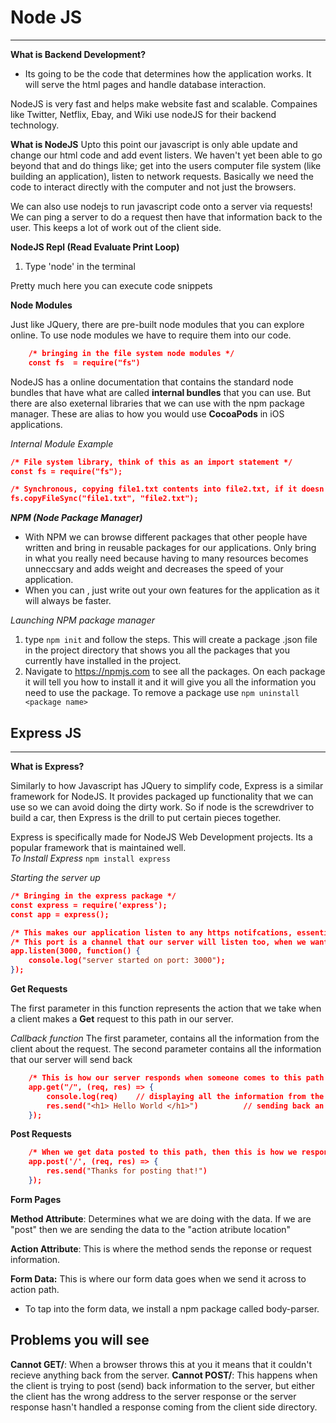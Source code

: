 # Node JS
--- 

**What is Backend Development?**
* Its going to be the code that determines how the application works. It will serve the html pages and handle database interaction.           

NodeJS is very fast and helps make website fast and scalable. Compaines like Twitter, Netflix, Ebay, and Wiki use nodeJS for their backend technology. 


**What is NodeJS**
Upto this point our javascript is only able update and change our html code and add event listers. We haven't yet been able to go beyond that and do things like; get into the users computer file system (like building an application), listen to network requests. Basically we need the code to interact directly with the computer and not just the browsers.

We can also use nodejs to run javascript code onto a server via requests! We can ping a server to do a request then have that information back to the user. This keeps a lot of work out of the client side. 


**NodeJS Repl (Read Evaluate Print Loop)**
1. Type 'node' in the terminal

Pretty much here you can execute code snippets


**Node Modules**

Just like JQuery, there are pre-built node modules that you can explore online. To use node modules we have to require them into our code. 

```json
    /* bringing in the file system node modules */
    const fs  = require("fs")

```

NodeJS has a online documentation that contains the standard node bundles that have what are called **internal bundles** that you can use. But there are also exeternal libraries that we can use with the npm package manager. These are alias to how you would use **CocoaPods** in iOS applications. 


<em> Internal Module Example </em>
```json
/* File system library, think of this as an import statement */
const fs = require("fs");

/* Synchronous, copying file1.txt contents into file2.txt, if it doesn't exist then it will create a new */
fs.copyFileSync("file1.txt", "file2.txt");
```


**<em> NPM (Node Package Manager) </em>**
* With NPM we can browse different packages that other people have written and bring in reusable packages for our applications. Only bring in what you really need because having to many resources becomes unneccsary and adds weight and decreases the speed of your application. 
* When you can , just write out your own features for the application as it will always be faster. 


<em> Launching NPM package manager </em>
1. type ```npm init``` and follow the steps. This will create a package .json file in the project directory that shows you all the packages that you currently have installed in the project. 
2. Navigate to https://npmjs.com to see all the packages. On each package it will tell you how to install it and it will give you all the information you need to use the package. To remove a package use ```npm uninstall <package name>```



## Express JS
--- 
**What is Express?**

Similarly to how Javascript has JQuery to simplify code, Express is a similar framework for NodeJS. It provides packaged up functionality that we can use so we can avoid doing the dirty work. So if node is the screwdriver to build a car, then Express is the drill to put certain pieces together. 

Express is specifically made for NodeJS Web Development projects. Its a popular framework that is maintained well. 
<br>
<em> To Install Express </em>
```npm install express```

<em> Starting the server up </em>
```json
/* Bringing in the express package */
const express = require('express');
const app = express();

/* This makes our application listen to any https notifcations, essentially creating our live server */
/* This port is a channel that our server will listen too, when we want to interact with this we would need to */
app.listen(3000, function() {
    console.log("server started on port: 3000");
});
```


**Get Requests**

The first parameter in this function represents the action that we take when a client makes a **Get** request to this path in our server. 

<em> Callback function</em>
The first parameter, contains all the information from the client about the request. 
The second parameter contains all the information that our server will send back 
```json
    /* This is how our server responds when someone comes to this path */
    app.get("/", (req, res) => {
        console.log(req)    // displaying all the information from the request browser
        res.send("<h1> Hello World </h1>")          // sending back an html repsonse to the requestor. 
    });
```

**Post Requests**
```json
    /* When we get data posted to this path, then this is how we respond */
    app.post('/', (req, res) => {
        res.send("Thanks for posting that!")
    });
```


**Form Pages**

**Method Attribute**: Determines what we are doing with the data. If we are "post" then we are sending the data to the "action atribute location"


**Action Attribute**: This is where the method sends the reponse or request information. 


**Form Data:** This is where our form data goes when we send it across to action path.
* To tap into the form data, we install a npm package called body-parser. 



**Problems you will see**
---
**Cannot GET/**: When a browser throws this at you it means that it couldn't recieve anything back from the server. 
**Cannot POST/**: This happens when the client is trying to post (send) back information to the server, but either the client has the wrong address to the server response or the server response hasn't handled a response coming from the client side directory.




